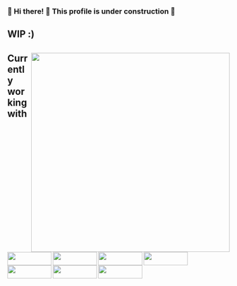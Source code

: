 ###  :construction: Hi there! 👋 This profile is under construction   :construction:

## WIP :)
<div align="left" disabled=true >
<img   align="right" width="450px"  src="https://github-readme-stats.vercel.app/api?username=bran-mf&count_private=true&show_icons=true&theme=react"/>

 ## Currently working with
  
<a href="#" target="_blank"> 
<img  align="left" height="30px" width="100px"  src="https://img.shields.io/badge/React-20232A?style=for-the-badge&logo=react&logoColor=61DAFB"/></a>
  <a href="#" target="_blank"> 
<img  align="left"  height="30px" width="100px"  src="https://img.shields.io/badge/-GraphQL-E10098?style=for-the-badge&logo=graphql&logoColor=white"/></a>
  <a href="#" target="_blank"> 
<img  align="left"  height="30px" width="100px"   src="https://img.shields.io/badge/Sass-CC6699?style=for-the-badge&logo=sass&logoColor=white"/> </a>

<br/>
<br/>
  
<a href="#" target="_blank"> 
	<img align="left"  height="30px" width="100px"   src="https://img.shields.io/badge/typescript-%23007ACC.svg?style=for-the-badge&logo=typescript&logoColor=white" /></a>
  <a href="#" target="_blank"> 
<img  align="left"  height="30px" width="100px"   src="https://img.shields.io/badge/Express.js-404D59?style=for-the-badge"/> </a>
  <a href="#" target="_blank"> 
<img  align="left"  height="30px" width="100px"   src="https://img.shields.io/badge/node.js-6DA55F?style=for-the-badge&logo=node.js&logoColor=white"/>
  </a>
<br/>
<br/>
  <a href="#" target="_blank"> 
		<img  align="left"  height="30px" width="100px"   src="https://img.shields.io/badge/JavaScript-F7DF1E?style=for-the-badge&logo=javascript&logoColor=black"/>
	</a>
		</div> 
<br/>



<!--
**Bran-mf/Bran-mf** is a ✨ _special_ ✨ repository because its `README.md` (this file) appears on your GitHub profile.

Here are some ideas to get you started:

- 🔭 I’m currently working on ...
- 🌱 I’m currently learning ...
- 👯 I’m looking to collaborate on ...
- 🤔 I’m looking for help with ...
- 💬 Ask me about ...
- 📫 How to reach me: ...
- 😄 Pronouns: ...
- ⚡ Fun fact: ...
-->
